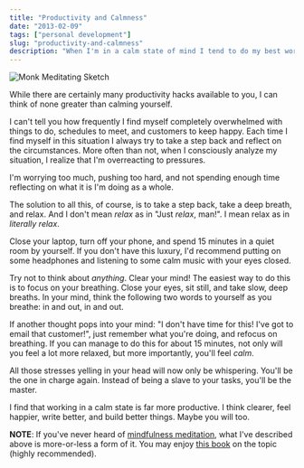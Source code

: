 ```yaml
---
title: "Productivity and Calmness"
date: "2013-02-09"
tags: ["personal development"]
slug: "productivity-and-calmness"
description: "When I'm in a calm state of mind I tend to do my best work -- how about you?"
---
```



![Monk Meditating Sketch][]


While there are certainly many productivity hacks available to you, I can think
of none greater than calming yourself.

I can't tell you how frequently I find myself completely overwhelmed with
things to do, schedules to meet, and customers to keep happy.  Each time I find
myself in this situation I always try to take a step back and reflect on the
circumstances.  More often than not, when I consciously analyze my situation, I
realize that I'm overreacting to pressures.

I'm worrying too much, pushing too hard, and not spending enough time
reflecting on what it is I'm doing as a whole.

The solution to all this, of course, is to take a step back, take a deep
breath, and relax.  And I don't mean *relax* as in "Just *relax*, man!".  I
mean relax as in *literally relax*.

Close your laptop, turn off your phone, and spend 15 minutes in a quiet room by
yourself.  If you don't have this luxury, I'd recommend putting on some
headphones and listening to some calm music with your eyes closed.

Try not to think about *anything*.  Clear your mind!  The easiest way to do
this is to focus on your breathing.  Close your eyes, sit still, and take slow,
deep breaths.  In your mind, think the following two words to yourself as you
breathe: in and out, in and out.

If another thought pops into your mind: "I don't have time for this!  I've got
to email that customer!", just remember what you're doing, and refocus on
breathing.  If you can manage to do this for about 15 minutes, not only will
you feel a lot more relaxed, but more importantly, you'll feel *calm*.

All those stresses yelling in your head will now only be whispering.  You'll be
the one in charge again.  Instead of being a slave to your tasks, you'll be the
master.

I find that working in a calm state is far more productive.  I think clearer,
feel happier, write better, and build better things.  Maybe you will too.

**NOTE**: If you've never heard of [mindfulness meditation][], what I've
described above is more-or-less a form of it.  You may enjoy [this book][] on
the topic (highly recommended).


  [Monk Meditating Sketch]: {filename}/images/2013/monk-meditating-sketch.png "Monk Meditating Sketch"
  [mindfulness meditation]: http://en.wikipedia.org/wiki/Mindfulness "Mindfulness"
  [this book]: http://www.amazon.com/gp/product/0807012394/ref=as_li_ss_tl?ie=UTF8&camp=1789&creative=390957&creativeASIN=0807012394&linkCode=as2&tag=rdegges-20 "Mindfulness Meditation"
